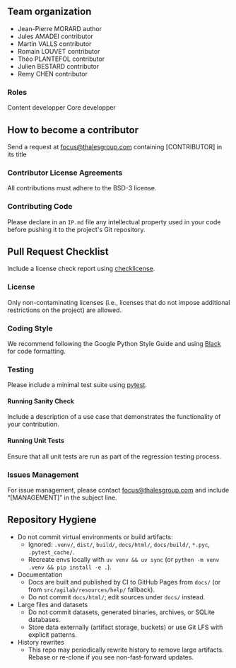 ## Team organization
- Jean-Pierre MORARD author
- Jules AMADEI contributor
- Martin VALLS contributor
- Romain LOUVET contributor
- Théo PLANTEFOL contributor
- Julien BESTARD contributor
- Remy CHEN contributor

### Roles
Content developper
Core developper

## How to become a contributor
Send a request at focus@thalesgroup.com containing [CONTRIBUTOR] in its title

### Contributor License Agreements
All contributions must adhere to the BSD-3 license.

### Contributing Code
Please declare in an `IP.md` file any intellectual property used in your code before pushing it to the project's Git repository.

## Pull Request Checklist
Include a license check report using [checklicense](https://pypi.org/project/licensecheck/).

### License
Only non-contaminating licenses (i.e., licenses that do not impose additional restrictions on the project) are allowed.

### Coding Style
We recommend following the Google Python Style Guide and using [Black](https://pypi.org/project/black/) for code formatting.

### Testing
Please include a minimal test suite using [pytest](https://docs.pytest.org/).

#### Running Sanity Check
Include a description of a use case that demonstrates the functionality of your contribution.

#### Running Unit Tests
Ensure that all unit tests are run as part of the regression testing process.

### Issues Management
For issue management, please contact [focus@thalesgroup.com](mailto:focus@thalesgroup.com) and include “[MANAGEMENT]” in the subject line.

## Repository Hygiene
- Do not commit virtual environments or build artifacts:
  - Ignored: `.venv/`, `dist/`, `build/`, `docs/html/`, `docs/build/`, `*.pyc`, `.pytest_cache/`.
  - Recreate envs locally with `uv venv && uv sync` (or `python -m venv .venv && pip install -e .`).
- Documentation
  - Docs are built and published by CI to GitHub Pages from `docs/` (or from `src/agilab/resources/help/` fallback).
  - Do not commit `docs/html/`; edit sources under `docs/` instead.
- Large files and datasets
  - Do not commit datasets, generated binaries, archives, or SQLite databases.
  - Store data externally (artifact storage, buckets) or use Git LFS with explicit patterns.
- History rewrites
  - This repo may periodically rewrite history to remove large artifacts. Rebase or re-clone if you see non-fast-forward updates.
